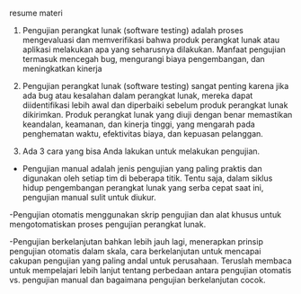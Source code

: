 resume materi

1. Pengujian perangkat lunak (software testing) adalah proses mengevaluasi dan memverifikasi bahwa produk 
perangkat lunak atau aplikasi melakukan apa yang seharusnya dilakukan. Manfaat pengujian termasuk mencegah 
bug, mengurangi biaya pengembangan, dan meningkatkan kinerja

2. Pengujian perangkat lunak (software testing) sangat penting karena jika ada bug atau kesalahan dalam 
perangkat lunak, mereka dapat diidentifikasi lebih awal dan diperbaiki sebelum produk perangkat lunak 
dikirimkan. Produk perangkat lunak yang diuji dengan benar memastikan keandalan, keamanan, dan kinerja tinggi, 
yang mengarah pada penghematan waktu, efektivitas biaya, dan kepuasan pelanggan. 

3. Ada 3 cara yang bisa Anda lakukan untuk melakukan pengujian.

- Pengujian manual adalah jenis pengujian yang paling praktis dan digunakan oleh setiap tim di beberapa titik. 
Tentu saja, dalam siklus hidup pengembangan perangkat lunak yang serba cepat saat ini, pengujian manual sulit 
untuk diukur.

-Pengujian otomatis menggunakan skrip pengujian dan alat khusus untuk mengotomatiskan proses pengujian 
perangkat lunak.

-Pengujian berkelanjutan bahkan lebih jauh lagi, menerapkan prinsip pengujian otomatis dalam skala, cara 
berkelanjutan untuk mencapai cakupan pengujian yang paling andal untuk perusahaan. Teruslah membaca untuk 
mempelajari lebih lanjut tentang perbedaan antara pengujian otomatis vs. pengujian manual dan bagaimana 
pengujian berkelanjutan cocok. 